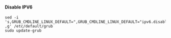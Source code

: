 #### Disable IPV6
```
sed -i 's,GRUB_CMDLINE_LINUX_DEFAULT=",GRUB_CMDLINE_LINUX_DEFAULT="ipv6.disable=1 ,g' /etc/default/grub
sudo update-grub
```